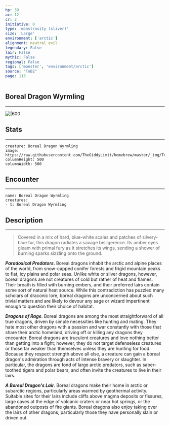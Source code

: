 ```yaml
---
hp: 39
ac: 12
cr: 2
initiative: 0
type: 'monstrosity (sliver)'    
size: 'Large'
environment: ['arctic']
alignment: neutral evil
legendary: False
lair: False
mythic: False
regional: False
tags: ['monster', 'environment/arctic']
source: "ToB2"
page: 113
---
```


## Boreal Dragon Wyrmling
---

![|600](https://raw.githubusercontent.com/TheGiddyLimit/homebrew/master/_img/ToB2/creature/Boreal%20Dragon%20Wyrmling.webp)

## Stats
---

```statblock
creature: Boreal Dragon Wyrmling
image: https://raw.githubusercontent.com/TheGiddyLimit/homebrew/master/_img/ToB2/creature/token/Boreal%20Dragon%20Wyrmling%20%28Token%29.png
columnHeight: 500
columnWidth: 500
```

## Encounter
---

```encounter-table
name: Boreal Dragon Wyrmling
creatures:
- 1: Boreal Dragon Wyrmling
```

## Description
---
>Covered in a mix of hard, blue-white scales and patches of silvery-blue fur, this dragon radiates a savage belligerence. Its amber eyes gleam with primal fury as it stretches its wings, sending a shower of burning sparks sizzling onto the ground.

**_Paradoxical Predators_**. Boreal dragons inhabit the arctic and alpine places of the world, from snow-capped conifer forests and frigid mountain peaks to flat, icy plains and polar seas. Unlike white or silver dragons, however, boreal dragons are not creatures of cold but rather of heat and flames. Their breath is filled with burning embers, and their preferred lairs contain some sort of natural heat source. While this contradiction has puzzled many scholars of draconic lore, boreal dragons are unconcerned about such trivial matters and are likely to devour any sage or wizard impertinent enough to question their choice of habitat.

**_Dragons of Rage_**. Boreal dragons are among the most straightforward of all true dragons, driven by simple necessities like hunting and mating. They hate most other dragons with a passion and war constantly with those that share their arctic homeland, driving off or killing any dragons they encounter. Boreal dragons are truculent creatures and love nothing better than getting into a fight; however, they do not target defenseless creatures or those far weaker than themselves unless they are hunting for food. Because they respect strength above all else, a creature can gain a boreal dragon's admiration through acts of intense bravery or slaughter. In particular, the dragons are fond of large arctic predators, such as saber-toothed tigers and polar bears, and often invite the creatures to live in their lairs.


**_A Boreal Dragon's Lair_**. Boreal dragons make their home in arctic or subarctic regions, particularly areas warmed by geothermal activity. Suitable sites for their lairs include cliffs above magma deposits or fissures, large caves at the edge of volcanic craters or near hot springs, or the abandoned outposts of fire giants. Boreal dragons also enjoy taking over the lairs of other dragons, particularly those they have personally slain or driven out.




